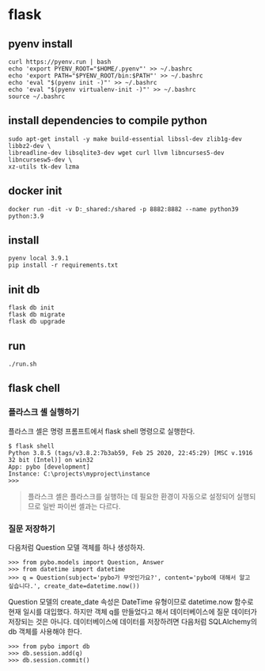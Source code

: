 # flask

## pyenv install

```
curl https://pyenv.run | bash
echo 'export PYENV_ROOT="$HOME/.pyenv"' >> ~/.bashrc
echo 'export PATH="$PYENV_ROOT/bin:$PATH"' >> ~/.bashrc
echo 'eval "$(pyenv init -)"' >> ~/.bashrc
echo 'eval "$(pyenv virtualenv-init -)"' >> ~/.bashrc
source ~/.bashrc
```

## install dependencies to compile python
```
sudo apt-get install -y make build-essential libssl-dev zlib1g-dev libbz2-dev \
libreadline-dev libsqlite3-dev wget curl llvm libncurses5-dev libncursesw5-dev \
xz-utils tk-dev lzma
```

## docker init

```
docker run -dit -v D:_shared:/shared -p 8882:8882 --name python39 python:3.9
```

## install

```
pyenv local 3.9.1
pip install -r requirements.txt
```

## init db

```
flask db init
flask db migrate
flask db upgrade
```


## run

```
./run.sh
```



## flask chell

### 플라스크 셸 실행하기

플라스크 셸은 명령 프롬프트에서 flask shell 명령으로 실행한다.

```
$ flask shell
Python 3.8.5 (tags/v3.8.2:7b3ab59, Feb 25 2020, 22:45:29) [MSC v.1916 32 bit (Intel)] on win32
App: pybo [development]
Instance: C:\projects\myproject\instance
>>> 
```

> 플라스크 셸은 플라스크를 실행하는 데 필요한 환경이 자동으로 설정되어 실행되므로 일반 파이썬 셸과는 다르다.

### 질문 저장하기

다음처럼 Question 모델 객체를 하나 생성하자.

```
>>> from pybo.models import Question, Answer
>>> from datetime import datetime
>>> q = Question(subject='pybo가 무엇인가요?', content='pybo에 대해서 알고 싶습니다.', create_date=datetime.now())
```

Question 모델의 create_date 속성은 DateTime 유형이므로 datetime.now 함수로 현재 일시를 대입했다. 하지만 객체 q를 만들었다고 해서 데이터베이스에 질문 데이터가 저장되는 것은 아니다. 데이터베이스에 데이터를 저장하려면 다음처럼 SQLAlchemy의 db 객체를 사용해야 한다.

```
>>> from pybo import db
>>> db.session.add(q)
>>> db.session.commit()
```

  